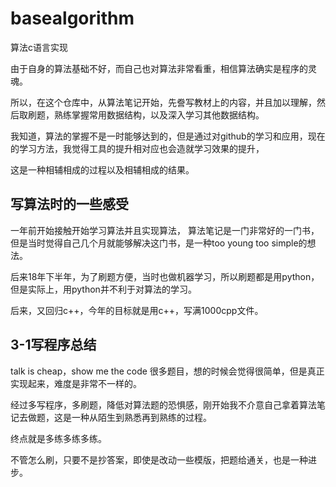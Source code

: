 # basealgorithm
算法c语言实现

由于自身的算法基础不好，而自己也对算法非常看重，相信算法确实是程序的灵魂。

所以，在这个仓库中，从算法笔记开始，先誊写教材上的内容，并且加以理解，然后取刷题，熟练掌握常用数据结构，以及深入学习其他数据结构。

我知道，算法的掌握不是一时能够达到的，但是通过对github的学习和应用，现在的学习方法，我觉得工具的提升相对应也会造就学习效果的提升，

这是一种相辅相成的过程以及相辅相成的结果。

## 写算法时的一些感受
一年前开始接触开始学习算法并且实现算法，
算法笔记是一门非常好的一门书，但是当时觉得自己几个月就能够解决这门书，是一种too young too simple的想法。

后来18年下半年，为了刷题方便，当时也做机器学习，所以刷题都是用python，但是实际上，用python并不利于对算法的学习。

后来，又回归c++，今年的目标就是用c++，写满1000cpp文件。

## 3-1写程序总结
talk is cheap，show me the code
很多题目，想的时候会觉得很简单，但是真正实现起来，难度是非常不一样的。

经过多写程序，多刷题，降低对算法题的恐惧感，刚开始我不介意自己拿着算法笔记去做题，这是一种从陌生到熟悉再到熟练的过程。

终点就是多练多练多练。

不管怎么刷，只要不是抄答案，即使是改动一些模版，把题给通关，也是一种进步。



